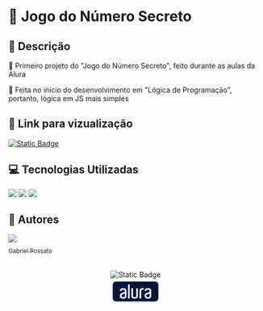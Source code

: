 # 🎰 Jogo do Número Secreto

## 📰 Descrição

💬 Primeiro projeto do "Jogo do Número Secreto", feito durante as aulas da Alura 

🚩 Feita no início do desenvolvimento em "Lógica de Programação", portanto, lógica em JS mais simples

## 🔗 Link para vizualização

<a href = "https://jogo-do-numero-secreto-sigma-jet.vercel.app/"> <img alt="Static Badge" src="https://img.shields.io/badge/CLIQUE%20AQUI-blue?style=for-the-badge"> </a>

## 💻 Tecnologias Utilizadas
<img src="https://cdn.jsdelivr.net/gh/devicons/devicon@latest/icons/javascript/javascript-original.svg" height = "40"/> <img src="https://cdn.jsdelivr.net/gh/devicons/devicon@latest/icons/html5/html5-original.svg" height = "40"/> <img src="https://cdn.jsdelivr.net/gh/devicons/devicon@latest/icons/css3/css3-original.svg" height = "40" />

## 🙋 Autores
[<img loading="lazy" src="https://avatars.githubusercontent.com/u/136634888?v=4" width=80><br> <sub> Gabriel Possato </sub>](https://github.com/possatogabriel)
<br>
<br>
<p align = "center"> <img alt="Static Badge" src="https://img.shields.io/badge/STATUS%20%20%20%20%20%20%20%20%20%20%20%20%20%20%20-conclu%C3%ADdo-green?style=for-the-badge"> <br/> <img src = "img/alura1.png" height = "50"></p>
